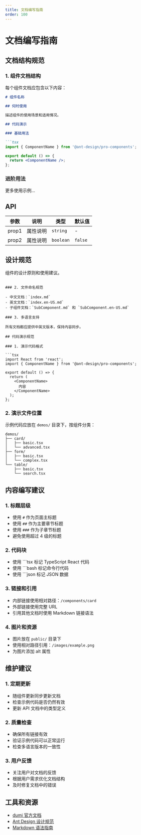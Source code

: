 ```yaml
---
title: 文档编写指南
order: 100
---
```


# 文档编写指南

## 文档结构规范

### 1. 组件文档结构

每个组件文档应包含以下内容：

```markdown
# 组件名称

## 何时使用

描述组件的使用场景和适用情况。

## 代码演示

### 基础用法

```tsx
import { ComponentName } from '@ant-design/pro-components';

export default () => {
  return <ComponentName />;
};
```

### 进阶用法

更多使用示例...

## API

| 参数 | 说明 | 类型 | 默认值 |
| --- | --- | --- | --- |
| prop1 | 属性说明 | `string` | - |
| prop2 | 属性说明 | `boolean` | `false` |

## 设计规范

组件的设计原则和使用建议。
```

### 2. 文件命名规范

- 中文文档：`index.md`
- 英文文档：`index.en-US.md`
- 子组件文档：`SubComponent.md` 和 `SubComponent.en-US.md`

### 3. 多语言支持

所有文档都应提供中英文版本，保持内容同步。

## 代码演示规范

### 1. 演示代码格式

```tsx
import React from 'react';
import { ComponentName } from '@ant-design/pro-components';

export default () => {
  return (
    <ComponentName>
      内容
    </ComponentName>
  );
};
```

### 2. 演示文件位置

示例代码应放在 `demos/` 目录下，按组件分类：

```
demos/
├── card/
│   ├── basic.tsx
│   └── advanced.tsx
├── form/
│   ├── basic.tsx
│   └── complex.tsx
└── table/
    ├── basic.tsx
    └── search.tsx
```

## 内容编写建议

### 1. 标题层级

- 使用 `#` 作为页面主标题
- 使用 `##` 作为主要章节标题
- 使用 `###` 作为子章节标题
- 避免使用超过 4 级的标题

### 2. 代码块

- 使用 ```tsx 标记 TypeScript React 代码
- 使用 ```bash 标记命令行代码
- 使用 ```json 标记 JSON 数据

### 3. 链接和引用

- 内部链接使用相对路径：`/components/card`
- 外部链接使用完整 URL
- 引用其他文档时使用 Markdown 链接语法

### 4. 图片和资源

- 图片放在 `public/` 目录下
- 使用相对路径引用：`/images/example.png`
- 为图片添加 alt 属性

## 维护建议

### 1. 定期更新

- 随组件更新同步更新文档
- 检查示例代码是否仍然有效
- 更新 API 文档中的类型定义

### 2. 质量检查

- 确保所有链接有效
- 验证示例代码可以正常运行
- 检查多语言版本的一致性

### 3. 用户反馈

- 关注用户对文档的反馈
- 根据用户需求优化文档结构
- 及时修复文档中的错误

## 工具和资源

- [dumi 官方文档](https://d.umijs.org/)
- [Ant Design 设计规范](https://ant.design/docs/spec/introduce-cn)
- [Markdown 语法指南](https://www.markdownguide.org/) 